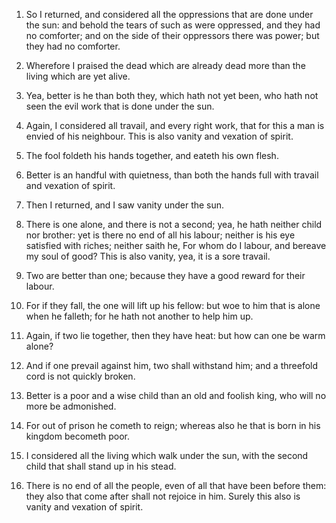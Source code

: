 1. So I returned, and considered all
the oppressions that are done under the sun: and behold the tears of
such as were oppressed, and they had no comforter; and on the side of
their oppressors there was power; but they had no comforter.

2. Wherefore I praised the dead which are already dead more than the
living which are yet alive.

3. Yea, better is he than both they, which hath not yet been, who
hath not seen the evil work that is done under the sun.

4. Again, I considered all travail, and every right work, that for
this a man is envied of his neighbour. This is also vanity and
vexation of spirit.

5. The fool foldeth his hands together, and eateth his own flesh.

6. Better is an handful with quietness, than both the hands full with
travail and vexation of spirit.

7. Then I returned, and I saw vanity under the sun.

8. There is one alone, and there is not a second; yea, he hath
neither child nor brother: yet is there no end of all his labour;
neither is his eye satisfied with riches; neither saith he, For whom
do I labour, and bereave my soul of good? This is also vanity, yea, it
is a sore travail.

9. Two are better than one; because they have a good reward for their
labour.

10. For if they fall, the one will lift up his fellow: but woe to him
that is alone when he falleth; for he hath not another to help him up.

11. Again, if two lie together, then they have heat: but how can one
be warm alone?

12. And if one prevail against him, two shall
withstand him; and a threefold cord is not quickly broken.

13. Better is a poor and a wise child than an old and foolish king,
who will no more be admonished.

14. For out of prison he cometh to reign; whereas also he that is
born in his kingdom becometh poor.

15. I considered all the living which walk under the sun, with the
second child that shall stand up in his stead.

16. There is no end of all the people, even of all that have been
before them: they also that come after shall not rejoice in him.
Surely this also is vanity and vexation of spirit.